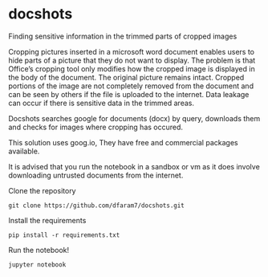 # docshots
Finding sensitive information in the trimmed parts of cropped images 


Cropping pictures inserted in a microsoft word document enables users to hide parts of a picture that they do not want to display. The problem is that Office’s cropping tool only modifies how the cropped image is displayed in the body of the document. The original picture remains intact. Cropped portions of the image are not completely removed from the document and can be seen by others if the file is uploaded to the internet. Data leakage can occur if there is sensitive data in the trimmed areas.

Docshots searches google for documents (docx) by query, downloads them and checks for images where cropping has occured.

This solution uses goog.io, They have free and commercial packages available.

It is advised that you run the notebook in a sandbox or vm as it does involve downloading untrusted documents from the internet.


Clone the repository

`git clone https://github.com/dfaram7/docshots.git`


Install the requirements

`pip install -r requirements.txt`

Run the notebook!

`jupyter notebook`

